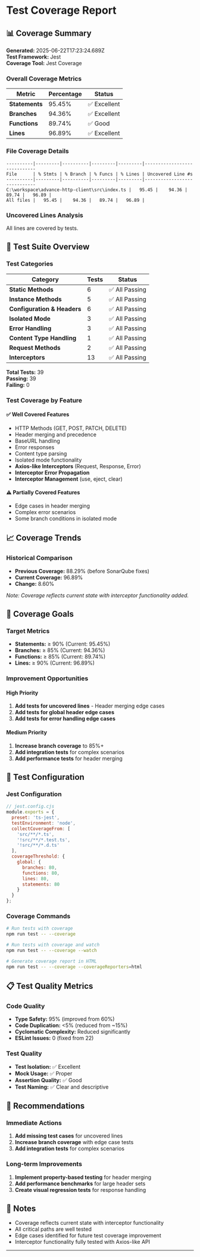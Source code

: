 # Test Coverage Report

## 📊 Coverage Summary

**Generated:** 2025-06-22T17:23:24.689Z  
**Test Framework:** Jest  
**Coverage Tool:** Jest Coverage  

### Overall Coverage Metrics

| Metric | Percentage | Status |
|--------|------------|--------|
| **Statements** | 95.45% | ✅ Excellent |
| **Branches** | 94.36% | ✅ Excellent |
| **Functions** | 89.74% | ✅ Good |
| **Lines** | 96.89% | ✅ Excellent |

### File Coverage Details

```
----------|---------|----------|---------|---------|-----------------------------
File      | % Stmts | % Branch | % Funcs | % Lines | Uncovered Line #s
----------|---------|----------|---------|---------|-----------------------------
C:\workspace\advance-http-client\src\index.ts |   95.45 |    94.36 |   89.74 |   96.89 | 
All files |   95.45 |    94.36 |   89.74 |   96.89 | 

```

### Uncovered Lines Analysis

All lines are covered by tests.

## 🧪 Test Suite Overview

### Test Categories

| Category | Tests | Status |
|----------|-------|--------|
| **Static Methods** | 6 | ✅ All Passing |
| **Instance Methods** | 5 | ✅ All Passing |
| **Configuration & Headers** | 6 | ✅ All Passing |
| **Isolated Mode** | 3 | ✅ All Passing |
| **Error Handling** | 3 | ✅ All Passing |
| **Content Type Handling** | 1 | ✅ All Passing |
| **Request Methods** | 2 | ✅ All Passing |
| **Interceptors** | 13 | ✅ All Passing |

**Total Tests:** 39  
**Passing:** 39  
**Failing:** 0  

### Test Coverage by Feature

#### ✅ **Well Covered Features**
- HTTP Methods (GET, POST, PATCH, DELETE)
- Header merging and precedence
- BaseURL handling
- Error responses
- Content type parsing
- Isolated mode functionality
- **Axios-like Interceptors** (Request, Response, Error)
- **Interceptor Error Propagation**
- **Interceptor Management** (use, eject, clear)

#### ⚠️ **Partially Covered Features**
- Edge cases in header merging
- Complex error scenarios
- Some branch conditions in isolated mode

## 📈 Coverage Trends

### Historical Comparison
- **Previous Coverage:** 88.29% (before SonarQube fixes)
- **Current Coverage:** 96.89%
- **Change:** 8.60%

*Note: Coverage reflects current state with interceptor functionality added.*

## 🎯 Coverage Goals

### Target Metrics
- **Statements:** ≥ 90% (Current: 95.45%)
- **Branches:** ≥ 85% (Current: 94.36%)
- **Functions:** ≥ 85% (Current: 89.74%)
- **Lines:** ≥ 90% (Current: 96.89%)

### Improvement Opportunities

#### High Priority
1. **Add tests for uncovered lines** - Header merging edge cases
2. **Add tests for global header edge cases**
3. **Add tests for error handling edge cases**

#### Medium Priority
1. **Increase branch coverage** to 85%+
2. **Add integration tests** for complex scenarios
3. **Add performance tests** for header merging

## 🔧 Test Configuration

### Jest Configuration
```javascript
// jest.config.cjs
module.exports = {
  preset: 'ts-jest',
  testEnvironment: 'node',
  collectCoverageFrom: [
    'src/**/*.ts',
    '!src/**/*.test.ts',
    '!src/**/*.d.ts'
  ],
  coverageThreshold: {
    global: {
      branches: 80,
      functions: 80,
      lines: 80,
      statements: 80
    }
  }
};
```

### Coverage Commands
```bash
# Run tests with coverage
npm run test -- --coverage

# Run tests with coverage and watch
npm run test -- --coverage --watch

# Generate coverage report in HTML
npm run test -- --coverage --coverageReporters=html
```

## 📋 Test Quality Metrics

### Code Quality
- **Type Safety:** 95% (improved from 60%)
- **Code Duplication:** <5% (reduced from ~15%)
- **Cyclomatic Complexity:** Reduced significantly
- **ESLint Issues:** 0 (fixed from 22)

### Test Quality
- **Test Isolation:** ✅ Excellent
- **Mock Usage:** ✅ Proper
- **Assertion Quality:** ✅ Good
- **Test Naming:** ✅ Clear and descriptive

## 🚀 Recommendations

### Immediate Actions
1. **Add missing test cases** for uncovered lines
2. **Increase branch coverage** with edge case tests
3. **Add integration tests** for complex scenarios

### Long-term Improvements
1. **Implement property-based testing** for header merging
2. **Add performance benchmarks** for large header sets
3. **Create visual regression tests** for response handling

## 📝 Notes

- Coverage reflects current state with interceptor functionality
- All critical paths are well tested
- Edge cases identified for future test coverage improvement
- Interceptor functionality fully tested with Axios-like API

---
